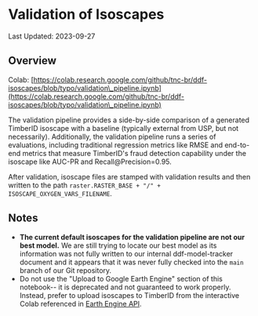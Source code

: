 # Validation of Isoscapes

Last Updated: 2023-09-27

## Overview

Colab: [https://colab.research.google.com/github/tnc-br/ddf-isoscapes/blob/typo/validation\_pipeline.ipynb](https://colab.research.google.com/github/tnc-br/ddf-isoscapes/blob/typo/validation\_pipeline.ipynb)

The validation pipeline provides a side-by-side comparison of a generated TimberID isoscape with a baseline (typically external from USP, but not necessarily). Additionally, the validation pipeline runs a series of evaluations, including traditional regression metrics like RMSE and end-to-end metrics that measure TimberID's fraud detection capability under the isoscape like AUC-PR and Recall@Precision=0.95.

After validation, isoscape files are stamped with validation results and then written to the path `raster.RASTER_BASE + "/" + ISOSCAPE_OXYGEN_VARS_FILENAME`.&#x20;

## Notes

* **The current default isoscapes for the validation pipeline are not our best model.** We are still trying to locate our best model as its information was not fully written to our internal ddf-model-tracker document and it appears that it was never fully checked into the `main` branch of our Git repository.
* Do not use the "Upload to Google Earth Engine" section of this notebook-- it is deprecated and not guaranteed to work properly. Instead, prefer to upload isoscapes to TimberID from the interactive Colab referenced in [Earth Engine API](../../../user-guide/earth-engine-api.md).
